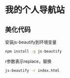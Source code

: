 # 我的个人导航站

## 美化代码
安装js-beautify到环境变量
```sh
npm install -g js-beautify
```
r参数表示replace，替换
```sh
js-beautify -r index.html
```